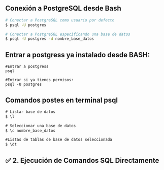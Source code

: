 ## Conexión a PostgreSQL desde Bash

```bash
# Conectar a PostgreSQL como usuario por defecto
$ psql -U postgres

# Conectar a PostgreSQL especificando una base de datos
$ psql -U postgres -d nombre_base_datos
```

## Entrar a postgress ya instalado desde BASH:

```**bash**
#Entrar a postgress
psql

#Entrar si ya tienes permisos:
psql -U postgres
```

## Comandos postes en terminal psql 

```sql
# Listar base de datos
$ \l

# Seleccionar una base de datos
$ \c nombre_base_datos

#Listas de tablas de base de datos seleccionada
$ \dt

```
## ✅ 2. Ejecución de Comandos SQL Directamente

